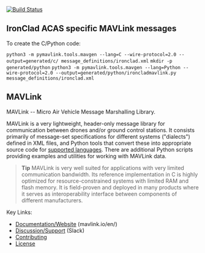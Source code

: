 [![Build Status](https://travis-ci.org/mavlink/mavlink.svg?branch=master)](https://travis-ci.org/mavlink/mavlink)
## IronClad ACAS specific MAVLink messages ##

To create the C/Python code:

`python3 -m pymavlink.tools.mavgen --lang=C --wire-protocol=2.0 --output=generated/c/ message_definitions/ironclad.xml`
`mkdir -p generated/python`
`python3 -m pymavlink.tools.mavgen --lang=Python --wire-protocol=2.0 --output=generated/python/ironcladmavlink.py message_definitions/ironclad.xml`

## MAVLink ##

MAVLink -- Micro Air Vehicle Message Marshalling Library.

MAVLink is a very lightweight, header-only message library for communication between drones and/or ground control stations. It consists primarily of message-set specifications for different systems ("dialects") defined in XML files, and Python tools that convert these into appropriate source code for [supported languages](https://mavlink.io/en/#supported_languages). There are additional Python scripts providing examples and utilities for working with MAVLink data.

> **Tip** MAVLink is very well suited for applications with very limited communication bandwidth. Its reference implementation in C is highly optimized for resource-constrained systems with limited RAM and flash memory. It is field-proven and deployed in many products where it serves as interoperability interface between components of different manufacturers.

Key Links:
* [Documentation/Website](https://mavlink.io/en/) (mavlink.io/en/)
* [Discussion/Support](https://mavlink.io/en/#support) (Slack)
* [Contributing](https://mavlink.io/en/contributing/contributing.html)
* [License](https://mavlink.io/en/#license)
